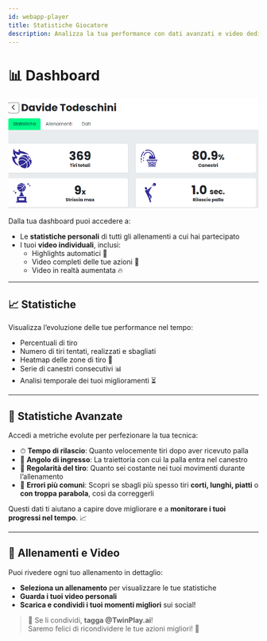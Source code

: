 ```yaml
---
id: webapp-player
title: Statistiche Giocatore
description: Analizza la tua performance con dati avanzati e video dedicati.
---
```



# 📊 Dashboard

![webapp-player](/img/webapp-players.png)

Dalla tua dashboard puoi accedere a:

- Le **statistiche personali** di tutti gli allenamenti a cui hai partecipato
- I tuoi **video individuali**, inclusi:
  - Highlights automatici 🎥  
  - Video completi delle tue azioni 🏀  
  - Video in realtà aumentata 🔥  

---

## 📈 Statistiche

Visualizza l’evoluzione delle tue performance nel tempo:

- Percentuali di tiro
- Numero di tiri tentati, realizzati e sbagliati
- Heatmap delle zone di tiro 📍
- Serie di canestri consecutivi 📊
- Analisi temporale dei tuoi miglioramenti ⏳

---

## 🚀 Statistiche Avanzate

Accedi a metriche evolute per perfezionare la tua tecnica:

- ⏱ **Tempo di rilascio**: Quanto velocemente tiri dopo aver ricevuto palla  
- 🎯 **Angolo di ingresso**: La traiettoria con cui la palla entra nel canestro  
- 🔄 **Regolarità del tiro**: Quanto sei costante nei tuoi movimenti durante l’allenamento  
- 🎯 **Errori più comuni**: Scopri se sbagli più spesso tiri **corti, lunghi, piatti** o **con troppa parabola**, così da correggerli  

Questi dati ti aiutano a capire dove migliorare e a **monitorare i tuoi progressi nel tempo**. 📈

---

## 🎥 Allenamenti e Video

Puoi rivedere ogni tuo allenamento in dettaglio:

- **Seleziona un allenamento** per visualizzare le tue statistiche
- **Guarda i tuoi video personali**
- **Scarica e condividi i tuoi momenti migliori** sui social!

> 🎯 Se li condividi, **tagga @TwinPlay.ai**!  
> Saremo felici di ricondividere le tue azioni migliori! 🚀  
